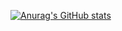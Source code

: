 [![Anurag's GitHub stats](https://github-readme-stats.vercel.app/api?username=ralphidaweg)](https://github.com/anuraghazra/github-readme-stats)
